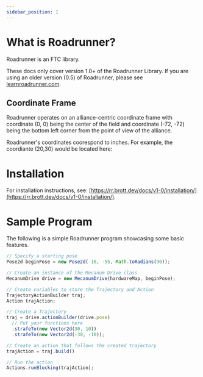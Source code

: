 ```yaml
---
sidebar_position: 1
---
```


# What is Roadrunner?

Roadrunner is an FTC library.

These docs only cover version 1.0+ of the Roadrunner Library. If you are using an older version (0.5) of Roadrunner, please see [learnroadrunner.com](https://learnroadrunner.com/).


## Coordinate Frame
Roadrunner operates on an alliance-centric coordinate frame with coordinate (0, 0) being the center of the field and coordinate (-72, -72) being the bottom left corner from the point of view of the alliance.

Roadrunner's coordinates coorespond to inches. For example, the coordiante (20,30) would be located here:

# Installation
For installation instructions, see: [https://rr.brott.dev/docs/v1-0/installation/](https://rr.brott.dev/docs/v1-0/installation/).

# Sample Program
The following is a simple Roadrunner program showcasing some basic features.

```jsx
// Specify a starting pose
Pose2d beginPose = new Pose2d(-16, -55, Math.toRadians(90));

// Create an instance of the Mecanum Drive class
MecanumDrive drive = new MecanumDrive(hardwareMap, beginPose);

// Create variables to store the Trajectory and Action
TrajectoryActionBuilder traj;
Action trajAction;

// Create a Trajectory
traj = drive.actionBuilder(drive.pose)
  // Put your functions here
  .strafeTo(new Vector2d(30, 10))
  .strafeTo(new Vector2d(-30, -10));

// Create an action that follows the created trajectory
trajAction = traj.build()

// Run the action
Actions.runBlocking(trajAction);
```
